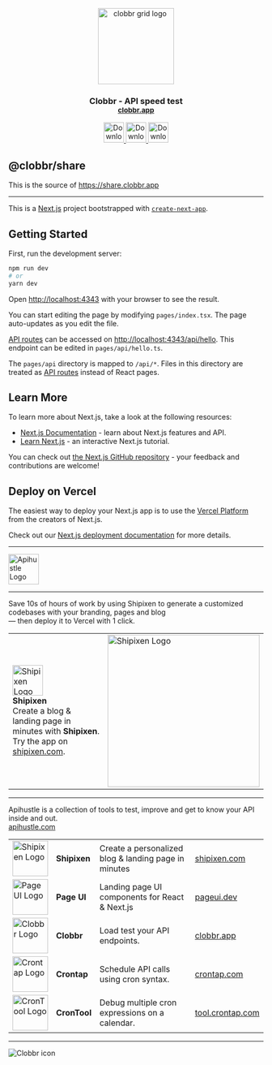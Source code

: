 <p align="center">
  <img witdh="150px" height="150px" alt="clobbr grid logo" src="https://user-images.githubusercontent.com/1515742/80861783-dcfcc400-8c70-11ea-89c6-671dbdff6f33.png" />

  <h3 align="center">
    Clobbr - API speed test <br/>
    <small><a href="https://clobbr.app">clobbr.app</a></small>
  </h3>
</p>

<div align="center">
  <a href="https://apps.apple.com/us/app/clobbr-test-endpoint-speed/id1629096010?mt=12" target="_blank">
    <img height="40px" src="https://user-images.githubusercontent.com/1515742/189620547-646b3682-708a-4378-9e40-b6ca8e67a077.svg" alt="Download Clobbr on the Apple App Store" />
  </a>

  <a href="https://apps.microsoft.com/store/detail/clobbr-api-speed-test/9P7CVP0HG5V9?hl=en-us&gl=us" target="_blank">
    <img height="40px" src="https://user-images.githubusercontent.com/1515742/189620555-7bef1a55-f8a5-4d4b-8879-237e29b1dd04.svg" alt="Download Clobbr on the Microsoft Store" />
  </a>

  <a href="https://www.npmjs.com/package/@clobbr/cli" target="_blank">
    <img height="40px" src="https://user-images.githubusercontent.com/1515742/189622786-30f2b136-1877-48a6-817d-49c9d0a97367.svg" alt="Download Clobbr on the Microsoft Store" />
  </a>
</div>

## @clobbr/share
This is the source of https://share.clobbr.app

---------------------

This is a [Next.js](https://nextjs.org/) project bootstrapped with [`create-next-app`](https://github.com/vercel/next.js/tree/canary/packages/create-next-app).

## Getting Started

First, run the development server:

```bash
npm run dev
# or
yarn dev
```

Open [http://localhost:4343](http://localhost:4343) with your browser to see the result.

You can start editing the page by modifying `pages/index.tsx`. The page auto-updates as you edit the file.

[API routes](https://nextjs.org/docs/api-routes/introduction) can be accessed on [http://localhost:4343/api/hello](http://localhost:4343/api/hello). This endpoint can be edited in `pages/api/hello.ts`.

The `pages/api` directory is mapped to `/api/*`. Files in this directory are treated as [API routes](https://nextjs.org/docs/api-routes/introduction) instead of React pages.

## Learn More

To learn more about Next.js, take a look at the following resources:

- [Next.js Documentation](https://nextjs.org/docs) - learn about Next.js features and API.
- [Learn Next.js](https://nextjs.org/learn) - an interactive Next.js tutorial.

You can check out [the Next.js GitHub repository](https://github.com/vercel/next.js/) - your feedback and contributions are welcome!

## Deploy on Vercel

The easiest way to deploy your Next.js app is to use the [Vercel Platform](https://vercel.com/new?utm_medium=default-template&filter=next.js&utm_source=create-next-app&utm_campaign=create-next-app-readme) from the creators of Next.js.

Check out our [Next.js deployment documentation](https://nextjs.org/docs/deployment) for more details.

-----------------

<a href="https://apihustle.com" target="_blank">
  <img height="60px" src="https://user-images.githubusercontent.com/1515742/215217833-c07183d2-f688-4d1c-86ea-329f3b28f81c.svg" alt="Apihustle Logo" />
</a>

-----------------

Save 10s of hours of work by using Shipixen to generate a customized codebases with your branding, pages and blog <br/>
― then deploy it to Vercel with 1 click.

| | |
| :- | :- |
| <a href="https://shipixen.com" target="_blank"><img height="60px" src="https://user-images.githubusercontent.com/1515742/281071510-d5c0095d-d336-4857-ad80-d18cf65f4acb.png" alt="Shipixen Logo" /></a> <br/> <b>Shipixen</b> <br/> Create a blog & landing page in minutes with <b>Shipixen</b>. <br/> Try the app on <a href="https://shipixen.com">shipixen.com</a>. | <a href="https://shipixen.com" target="_blank"><img width="300px" src="https://user-images.githubusercontent.com/1515742/281077548-57b24773-3c2a-4e89-b088-cc3945d7037b.png" alt="Shipixen Logo" /></a> |

-----------------

Apihustle is a collection of tools to test, improve and get to know your API inside and out. <br/>
[apihustle.com](https://apihustle.com) <br/>

|    |    |    |    |
| :- | :- | :- | :- |
| <a href="https://shipixen.com" target="_blank"><img height="70px" src="https://github.com/apihustle/apihustle/assets/1515742/3af97560-d774-4149-96c5-65d3cc530a5a" alt="Shipixen Logo" /></a> | **Shipixen** | Create a personalized blog & landing page in minutes | [shipixen.com](https://shipixen.com) | 
| <a href="https://pageui.dev" target="_blank"><img height="70px" src="https://github.com/apihustle/apihustle/assets/1515742/953cc5ab-bbf4-4a19-9b16-c74d218b63b4" alt="Page UI Logo" /></a> | **Page UI** | Landing page UI components for React & Next.js | [pageui.dev](https://pageui.dev) | 
| <a href="https://clobbr.app" target="_blank"><img height="70px" src="https://github.com/apihustle/apihustle/assets/1515742/50c11d46-a025-40fd-b154-0a5984556f6e" alt="Clobbr Logo" /></a> | **Clobbr** | Load test your API endpoints. | [clobbr.app](https://clobbr.app) | 
| <a href="https://crontap.com" target="_blank"><img height="70px" src="https://github.com/apihustle/apihustle/assets/1515742/fe1aac71-b663-4f8e-a225-0c47b2eee14d" alt="Crontap Logo" /></a> | **Crontap** | Schedule API calls using cron syntax. | [crontap.com](https://crontap.com) | 
| <a href="https://tool.crontap.com" target="_blank"><img height="70px" src="https://github.com/apihustle/apihustle/assets/1515742/713ff923-b03c-43ec-9cfd-75e542d0f5c4" alt="CronTool Logo" /></a> | **CronTool** | Debug multiple cron expressions on a calendar. | [tool.crontap.com](https://tool.crontap.com)  |


-----------------

![Clobbr icon](https://user-images.githubusercontent.com/1515742/80861773-da9a6a00-8c70-11ea-9671-77e1bb2dea04.png)

